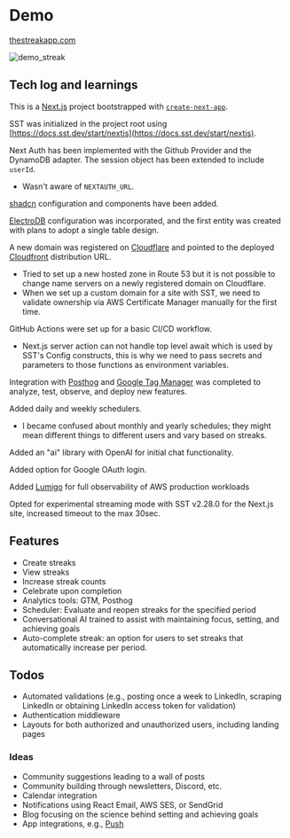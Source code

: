 # Demo

[thestreakapp.com](https://thestreakapp.com/)

![demo_streak](https://github.com/tamasbelinszky/thestreakapp/assets/31423611/d96395fc-24da-41b1-9dc2-110de61eb117)

## Tech log and learnings

This is a [Next.js](https://nextjs.org/) project bootstrapped with [`create-next-app`](https://github.com/vercel/next.js/tree/canary/packages/create-next-app).

SST was initialized in the project root using [https://docs.sst.dev/start/nextjs](https://docs.sst.dev/start/nextjs).

Next Auth has been implemented with the Github Provider and the DynamoDB adapter. The session object has been extended to include `userId`.

- Wasn't aware of `NEXTAUTH_URL`.

[shadcn](https://ui.shadcn.com/) configuration and components have been added.

[ElectroDB](https://electrodb.dev/en/core-concepts/introduction/) configuration was incorporated, and the first entity was created with plans to adopt a single table design.

A new domain was registered on [Cloudflare](https://www.cloudflare.com/) and pointed to the deployed [Cloudfront](https://aws.amazon.com/cloudfront/) distribution URL.

- Tried to set up a new hosted zone in Route 53 but it is not possible to change name servers on a newly registered domain on Cloudflare.
- When we set up a custom domain for a site with SST, we need to validate ownership via AWS Certificate Manager manually for the first time.

GitHub Actions were set up for a basic CI/CD workflow.

- Next.js server action can not handle top level await which is used by SST's Config constructs, this is why we need to pass secrets and parameters to those functions as environment variables.

Integration with [Posthog](https://posthog.com/) and [Google Tag Manager](https://tagmanager.google.com/) was completed to analyze, test, observe, and deploy new features.

Added daily and weekly schedulers.

- I became confused about monthly and yearly schedules; they might mean different things to different users and vary based on streaks.

Added an "ai" library with OpenAI for initial chat functionality.

Added option for Google OAuth login.

Added [Lumigo](https://platform.lumigo.io/project/c_8631a903f9c94/dashboard) for full observability of AWS production workloads

Opted for experimental streaming mode with SST v2.28.0 for the Next.js site, increased timeout to the max 30sec.

## Features

- Create streaks
- View streaks
- Increase streak counts
- Celebrate upon completion
- Analytics tools: GTM, Posthog
- Scheduler: Evaluate and reopen streaks for the specified period
- Conversational AI trained to assist with maintaining focus, setting, and achieving goals
- Auto-complete streak: an option for users to set streaks that automatically increase per period.

## Todos

- Automated validations (e.g., posting once a week to LinkedIn, scraping LinkedIn or obtaining LinkedIn access token for validation)
- Authentication middleware
- Layouts for both authorized and unauthorized users, including landing pages

### Ideas

- Community suggestions leading to a wall of posts
- Community building through newsletters, Discord, etc.
- Calendar integration
- Notifications using React Email, AWS SES, or SendGrid
- Blog focusing on the science behind setting and achieving goals
- App integrations, e.g., [Push](https://apps.apple.com/us/app/push-workout-build-muscle/id1621689462)
